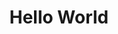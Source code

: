 ---
ee_id: '111'
site: '1'
type: '2'
long_id: 2011-103 Hello World
url: 2011-103-hello-world
title: Hello World
year: '2011'
medium: CNC bent stainless steel with electro-polish finish
commission:
dims: 41 x 7 1/2 x 9 1/2 inches
pitch: Wire bent to random points with one dimension always increasing.
ps:
live_url:
related:
youtube:
imgs: hello-world-2011-103-full-database-Team.jpg
subheading:
display_year: '2011'
download:
add_credit:
add_credits:
related_code: https://github.com/coryarcangel/Desktop-Wireform
layout: things-i-made
---